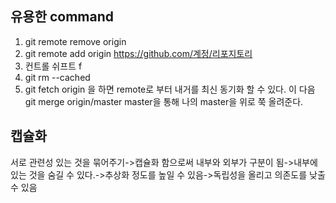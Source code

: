 
## 유용한 command
1. git remote remove origin
2. git remote add origin https://github.com/계정/리포지토리
3. 컨트롤 쉬프트 f
4. git rm --cached <file>
5. git fetch origin 을 하면 remote로 부터 내거를 최신 동기화 할 수 있다. 이 다음 git merge origin/master master을 통해 나의 master을 위로 쭉 올려준다.
  
## 캡슐화
서로 관련성 있는 것을 묶어주기->캡슐화 함으로써 내부와 외부가 구분이 됨->내부에 있는 것을 숨길 수 있다.->추상화 정도를 높일 수 있음->독립성을 올리고
의존도를 낮출 수 있음

